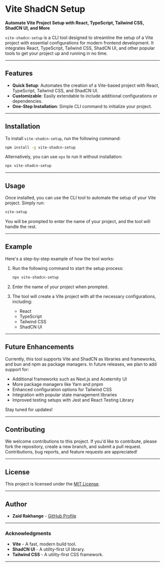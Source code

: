 # Vite ShadCN Setup

**Automate Vite Project Setup with React, TypeScript, Tailwind CSS, ShadCN UI, and More**

`vite-shadcn-setup` is a CLI tool designed to streamline the setup of a Vite project with essential configurations for modern frontend development. It integrates React, TypeScript, Tailwind CSS, ShadCN UI, and other popular tools to get your project up and running in no time.

---

## Features

- **Quick Setup**: Automates the creation of a Vite-based project with React, TypeScript, Tailwind CSS, and ShadCN UI.
- **Customizable**: Easily extendable to include additional configurations or dependencies.
- **One-Step Installation**: Simple CLI command to initialize your project.

---

## Installation

To install `vite-shadcn-setup`, run the following command:

```bash
npm install -g vite-shadcn-setup
```

Alternatively, you can use `npx` to run it without installation:

```bash
npx vite-shadcn-setup
```

---

## Usage

Once installed, you can use the CLI tool to automate the setup of your Vite project. Simply run:

```bash
vite-setup
```

You will be prompted to enter the name of your project, and the tool will handle the rest.

---

## Example

Here's a step-by-step example of how the tool works:

1. Run the following command to start the setup process:

    ```bash
    npx vite-shadcn-setup
    ```

2. Enter the name of your project when prompted.

3. The tool will create a Vite project with all the necessary configurations, including:

    - React
    - TypeScript
    - Tailwind CSS
    - ShadCN UI

---

## Future Enhancements

Currently, this tool supports Vite and ShadCN as libraries and frameworks, and bun and npm as package managers. In future releases, we plan to add support for:

- Additional frameworks such as Next.js and Aceternity UI
- More package managers like Yarn and pnpm
- Enhanced configuration options for Tailwind CSS
- Integration with popular state management libraries
- Improved testing setups with Jest and React Testing Library

Stay tuned for updates!

---

## Contributing

We welcome contributions to this project. If you'd like to contribute, please fork the repository, create a new branch, and submit a pull request. Contributions, bug reports, and feature requests are appreciated!

---

## License

This project is licensed under the [MIT License](LICENSE.md).

---

## Author

- **Zaid Rakhange** - [GitHub Profile](https://github.com/zaid-commits)

---

### Acknowledgments

- **Vite** - A fast, modern build tool.
- **ShadCN UI** - A utility-first UI library.
- **Tailwind CSS** - A utility-first CSS framework.

---